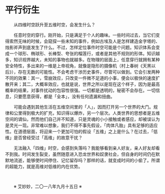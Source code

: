 # 平行衍生

&emsp;&emsp;从四维时空跃升至五维时空，会发生什么？

&emsp;&emsp;任意时空的穿行。刚开始，只是满足于个人的趣味。一些时间过去，当它们变得索然无味的时候，会窥探一些未知的事件，例如古埃及人是怎样建造金字塔的、烛影斧声到底发生了什么。不过，怎样定位事件时空可能是个问题。知识体系会变成一个球形、椭球形、长棒型、夸张的榴莲行，或者是其他不规则的形体。知识越多，知识视界越大，未知的事物也就越多。在物理的层面上，任意穿行就拥有某种安全特性，多出来的一维是上帝视角，就像是隐形的摄像机（村上春树《天黑以后》），存在无数的可能性。不会考虑干涉历史事件，尽管可以做到。它会引发两种不同的效果：其一，雪崩效应，只改变一件微不足道的小事，便会以极快的速度扩散开来；其二，大概率效应，也就是说，世界之所以是现在这个样子，因为是最高概率的结果，对事件扰动的包容性很强。一切都是透明的，秘密不会存在。一切信息，只要愿意获得，都是「全本」，没有任何遗漏和扭曲。

&emsp;&emsp;可能会遇到其他生活在五维空间里的「人」，因而打开另一个世界的大门。规律和公里得到极大的扩充，知识得以爆炸，另一个层次。人类世界的思想者是五维空间的谪仙，然而他们自己并不知道，只是灵魂的小小接触或者感应，却被误认为是灵光一现。非常难以想象，我们不得不事先假设，「肉体凡胎」具有足够的适应性。在道德层面，将迎来一个更加可怕的假设「五维」之上是什么？在过去，「低维」是否曾经受过「高维」的故意干扰？

&emsp;&emsp;无法融入「四维」时空，会感到失落吗？我能够看到亲人好友，亲人好友却看不到我。时间发生裂变，虽然随意进入恐龙世界和奴隶社会，但自身的时间仍在默默地流逝，能够使时间停住、记忆留存吗？那样的话，就变成时间的小偷了。所谓的超能力，就是高维对低维的内在优势。

&emsp;&emsp;

&emsp;&emsp;※ 艾妙妙，二〇一八年九月十五日 ※